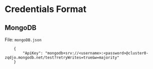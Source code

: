 # Credentials Format

## MongoDB

File: `mongoDB.json`	

```	
    {	
        "ApiKey": "mongodb+srv://<username>:<password>@cluster0-zqdjo.mongodb.net/test?retryWrites=true&w=majority"	
    }	
```